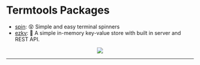<h1>
    Termtools Packages
</h1>

<!-- repos:start -->

- [spin](https://github.com/stelmanjones/termtools/spin): 😵 Simple and easy
  terminal spinners
- [ezkv](https://github.com/stelmanjones/termtools/ezkv): 🧠 A simple in-memory
  key-value store with built in server and REST API.

<!-- repos:end -->

<p align="center">
<img src="https://img.shields.io/github/last-commit/stelmanjones/termtools?logo=go&link=https%3A%2F%2Fpkg.go.dev%2Fstelmanjones%2Ftermtools
">

</p>

---
